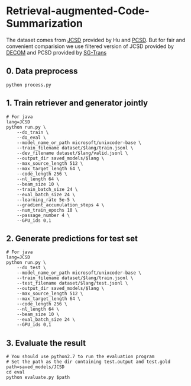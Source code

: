 # Retrieval-augmented-Code-Summarization

The dataset comes from [JCSD](https://github.com/xing-hu/TL-CodeSum) provided by Hu and [PCSD](https://github.com/EdinburghNLP/code-docstring-corpus). But for fair and convenient comparision we use filtered version of JCSD provided by [DECOM](https://github.com/ase-decom/ASE22_DECOM/tree/master/dataset/JCSD) and PCSD provided by [SG-Trans](https://github.com/shuzhenggao/SG-Trans/tree/master/python/data)

## 0. Data preprocess
```
python process.py
```

## 1. Train retriever and generator jointly
```
# For java
lang=JCSD
python run.py \
	--do_train \
	--do_eval \
	--model_name_or_path microsoft/unixcoder-base \
	--train_filename dataset/$lang/train.jsonl \
	--dev_filename dataset/$lang/valid.jsonl \
	--output_dir saved_models/$lang \
	--max_source_length 512 \
	--max_target_length 64 \
	--code_length 256 \
	--nl_length 64 \
	--beam_size 10 \
	--train_batch_size 24 \
	--eval_batch_size 24 \
	--learning_rate 5e-5 \
	--gradient_accumulation_steps 4 \
	--num_train_epochs 10 \
	--passage_number 4 \
	--GPU_ids 0,1
```

## 2. Generate predictions for test set
```
# For java
lang=JCSD
python run.py \
	--do_test \
	--model_name_or_path microsoft/unixcoder-base \
	--train_filename dataset/$lang/train.jsonl \
	--test_filename dataset/$lang/test.jsonl \
	--output_dir saved_models/$lang \
	--max_source_length 512 \
	--max_target_length 64 \
	--code_length 256 \
	--nl_length 64 \
	--beam_size 10 \
	--eval_batch_size 24 \
	--GPU_ids 0,1
```

## 3. Evaluate the result
```
# You should use python2.7 to run the evaluation program
# Set the path as the dir containing test.output and test.gold
path=saved_models/JCSD
cd eval
python evaluate.py $path
```
